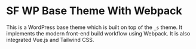 SF WP Base Theme With Webpack
=============================

This is a WordPress base theme which is built on top of the `_s` theme. It implements the modern front-end build workflow using Webpack. It is also integrated Vue.js and Tailwind CSS. 
